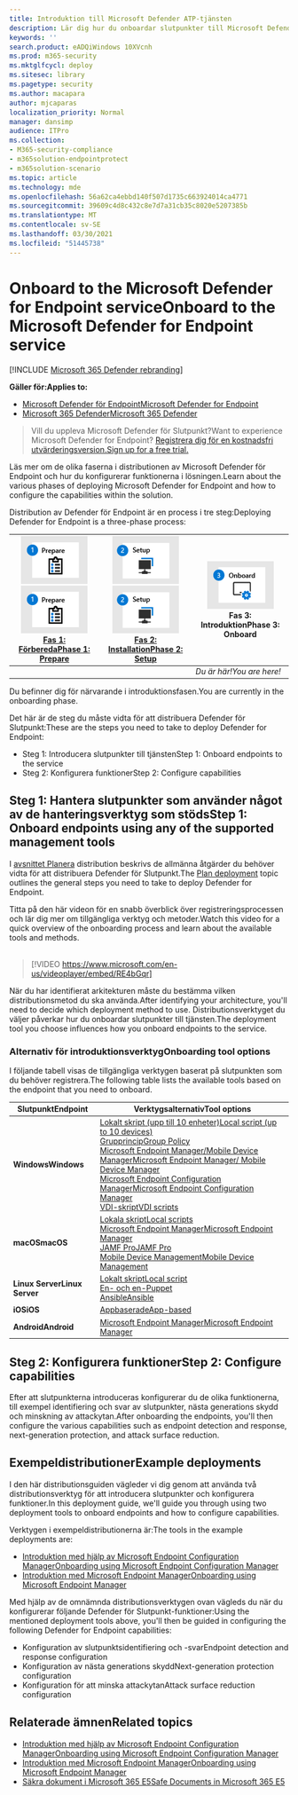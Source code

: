 ```yaml
---
title: Introduktion till Microsoft Defender ATP-tjänsten
description: Lär dig hur du onboardar slutpunkter till Microsoft Defender ATP-tjänsten
keywords: ''
search.product: eADQiWindows 10XVcnh
ms.prod: m365-security
ms.mktglfcycl: deploy
ms.sitesec: library
ms.pagetype: security
ms.author: macapara
author: mjcaparas
localization_priority: Normal
manager: dansimp
audience: ITPro
ms.collection:
- M365-security-compliance
- m365solution-endpointprotect
- m365solution-scenario
ms.topic: article
ms.technology: mde
ms.openlocfilehash: 56a62ca4ebbd140f507d1735c663924014ca4771
ms.sourcegitcommit: 39609c4d8c432c8e7d7a31cb35c8020e5207385b
ms.translationtype: MT
ms.contentlocale: sv-SE
ms.lasthandoff: 03/30/2021
ms.locfileid: "51445738"
---
```

# <a name="onboard-to-the-microsoft-defender-for-endpoint-service"></a><span data-ttu-id="111ea-103">Onboard to the Microsoft Defender for Endpoint service</span><span class="sxs-lookup"><span data-stu-id="111ea-103">Onboard to the Microsoft Defender for Endpoint service</span></span>

[!INCLUDE [Microsoft 365 Defender rebranding](../../includes/microsoft-defender.md)]

<span data-ttu-id="111ea-104">**Gäller för:**</span><span class="sxs-lookup"><span data-stu-id="111ea-104">**Applies to:**</span></span>
- [<span data-ttu-id="111ea-105">Microsoft Defender för Endpoint</span><span class="sxs-lookup"><span data-stu-id="111ea-105">Microsoft Defender for Endpoint</span></span>](https://go.microsoft.com/fwlink/p/?linkid=2154037)
- [<span data-ttu-id="111ea-106">Microsoft 365 Defender</span><span class="sxs-lookup"><span data-stu-id="111ea-106">Microsoft 365 Defender</span></span>](https://go.microsoft.com/fwlink/?linkid=2118804)


> <span data-ttu-id="111ea-107">Vill du uppleva Microsoft Defender för Slutpunkt?</span><span class="sxs-lookup"><span data-stu-id="111ea-107">Want to experience Microsoft Defender for Endpoint?</span></span> [<span data-ttu-id="111ea-108">Registrera dig för en kostnadsfri utvärderingsversion.</span><span class="sxs-lookup"><span data-stu-id="111ea-108">Sign up for a free trial.</span></span>](https://www.microsoft.com/microsoft-365/windows/microsoft-defender-atp?ocid=docs-wdatp-exposedapis-abovefoldlink)

<span data-ttu-id="111ea-109">Läs mer om de olika faserna i distributionen av Microsoft Defender för Endpoint och hur du konfigurerar funktionerna i lösningen.</span><span class="sxs-lookup"><span data-stu-id="111ea-109">Learn about the various phases of deploying Microsoft Defender for Endpoint and how to configure the capabilities within the solution.</span></span> 

<span data-ttu-id="111ea-110">Distribution av Defender för Endpoint är en process i tre steg:</span><span class="sxs-lookup"><span data-stu-id="111ea-110">Deploying Defender for Endpoint is a three-phase process:</span></span>

| <span data-ttu-id="111ea-111">[![distributionsfas – förbereda](images/phase-diagrams/prepare.png)](prepare-deployment.md)</span><span class="sxs-lookup"><span data-stu-id="111ea-111">[![deployment phase - prepare](images/phase-diagrams/prepare.png)](prepare-deployment.md)</span></span><br>[<span data-ttu-id="111ea-112">Fas 1: Förbereda</span><span class="sxs-lookup"><span data-stu-id="111ea-112">Phase 1: Prepare</span></span>](prepare-deployment.md) | <span data-ttu-id="111ea-113">[![distributionsfas – konfiguration](images/phase-diagrams/setup.png)](production-deployment.md)</span><span class="sxs-lookup"><span data-stu-id="111ea-113">[![deployment phase - setup](images/phase-diagrams/setup.png)](production-deployment.md)</span></span><br>[<span data-ttu-id="111ea-114">Fas 2: Installation</span><span class="sxs-lookup"><span data-stu-id="111ea-114">Phase 2: Setup</span></span>](production-deployment.md) | ![distributionsfas – onboard](images/phase-diagrams/onboard.png)<br><span data-ttu-id="111ea-116">Fas 3: Introduktion</span><span class="sxs-lookup"><span data-stu-id="111ea-116">Phase 3: Onboard</span></span> |
| ----- | ----- | ----- |
| | |<span data-ttu-id="111ea-117">*Du är här!*</span><span class="sxs-lookup"><span data-stu-id="111ea-117">*You are here!*</span></span>|

<span data-ttu-id="111ea-118">Du befinner dig för närvarande i introduktionsfasen.</span><span class="sxs-lookup"><span data-stu-id="111ea-118">You are currently in the onboarding phase.</span></span>

<span data-ttu-id="111ea-119">Det här är de steg du måste vidta för att distribuera Defender för Slutpunkt:</span><span class="sxs-lookup"><span data-stu-id="111ea-119">These are the steps you need to take to deploy Defender for Endpoint:</span></span>

- <span data-ttu-id="111ea-120">Steg 1: Introducera slutpunkter till tjänsten</span><span class="sxs-lookup"><span data-stu-id="111ea-120">Step 1: Onboard endpoints to the service</span></span> 
- <span data-ttu-id="111ea-121">Steg 2: Konfigurera funktioner</span><span class="sxs-lookup"><span data-stu-id="111ea-121">Step 2: Configure capabilities</span></span> 

## <a name="step-1-onboard-endpoints-using-any-of-the-supported-management-tools"></a><span data-ttu-id="111ea-122">Steg 1: Hantera slutpunkter som använder något av de hanteringsverktyg som stöds</span><span class="sxs-lookup"><span data-stu-id="111ea-122">Step 1: Onboard endpoints using any of the supported management tools</span></span>
<span data-ttu-id="111ea-123">I [avsnittet Planera](deployment-strategy.md) distribution beskrivs de allmänna åtgärder du behöver vidta för att distribuera Defender för Slutpunkt.</span><span class="sxs-lookup"><span data-stu-id="111ea-123">The [Plan deployment](deployment-strategy.md) topic outlines the general steps you need to take to deploy Defender for Endpoint.</span></span>  


<span data-ttu-id="111ea-124">Titta på den här videon för en snabb överblick över registreringsprocessen och lär dig mer om tillgängliga verktyg och metoder.</span><span class="sxs-lookup"><span data-stu-id="111ea-124">Watch this video for a quick overview of the onboarding process and learn about the available tools and methods.</span></span>
<br />
<br />

> [!VIDEO https://www.microsoft.com/en-us/videoplayer/embed/RE4bGqr]



<span data-ttu-id="111ea-125">När du har identifierat arkitekturen måste du bestämma vilken distributionsmetod du ska använda.</span><span class="sxs-lookup"><span data-stu-id="111ea-125">After identifying your architecture, you'll need to decide which deployment method to use.</span></span> <span data-ttu-id="111ea-126">Distributionsverktyget du väljer påverkar hur du onboardar slutpunkter till tjänsten.</span><span class="sxs-lookup"><span data-stu-id="111ea-126">The deployment tool you choose influences how you onboard endpoints to the service.</span></span> 

### <a name="onboarding-tool-options"></a><span data-ttu-id="111ea-127">Alternativ för introduktionsverktyg</span><span class="sxs-lookup"><span data-stu-id="111ea-127">Onboarding tool options</span></span>

<span data-ttu-id="111ea-128">I följande tabell visas de tillgängliga verktygen baserat på slutpunkten som du behöver registrera.</span><span class="sxs-lookup"><span data-stu-id="111ea-128">The following table lists the available tools based on the endpoint that you need to onboard.</span></span>

| <span data-ttu-id="111ea-129">Slutpunkt</span><span class="sxs-lookup"><span data-stu-id="111ea-129">Endpoint</span></span>     | <span data-ttu-id="111ea-130">Verktygsalternativ</span><span class="sxs-lookup"><span data-stu-id="111ea-130">Tool options</span></span>                       |
|--------------|------------------------------------------|
| <span data-ttu-id="111ea-131">**Windows**</span><span class="sxs-lookup"><span data-stu-id="111ea-131">**Windows**</span></span>  |  [<span data-ttu-id="111ea-132">Lokalt skript (upp till 10 enheter)</span><span class="sxs-lookup"><span data-stu-id="111ea-132">Local script (up to 10 devices)</span></span>](configure-endpoints-script.md) <br>  [<span data-ttu-id="111ea-133">Grupprincip</span><span class="sxs-lookup"><span data-stu-id="111ea-133">Group Policy</span></span>](configure-endpoints-gp.md) <br>  [<span data-ttu-id="111ea-134">Microsoft Endpoint Manager/Mobile Device Manager</span><span class="sxs-lookup"><span data-stu-id="111ea-134">Microsoft Endpoint Manager/ Mobile Device Manager</span></span>](configure-endpoints-mdm.md) <br>   [<span data-ttu-id="111ea-135">Microsoft Endpoint Configuration Manager</span><span class="sxs-lookup"><span data-stu-id="111ea-135">Microsoft Endpoint Configuration Manager</span></span>](configure-endpoints-sccm.md) <br> [<span data-ttu-id="111ea-136">VDI-skript</span><span class="sxs-lookup"><span data-stu-id="111ea-136">VDI scripts</span></span>](configure-endpoints-vdi.md)   |
| <span data-ttu-id="111ea-137">**macOS**</span><span class="sxs-lookup"><span data-stu-id="111ea-137">**macOS**</span></span>    | [<span data-ttu-id="111ea-138">Lokala skript</span><span class="sxs-lookup"><span data-stu-id="111ea-138">Local scripts</span></span>](mac-install-manually.md) <br> [<span data-ttu-id="111ea-139">Microsoft Endpoint Manager</span><span class="sxs-lookup"><span data-stu-id="111ea-139">Microsoft Endpoint Manager</span></span>](mac-install-with-intune.md) <br> [<span data-ttu-id="111ea-140">JAMF Pro</span><span class="sxs-lookup"><span data-stu-id="111ea-140">JAMF Pro</span></span>](mac-install-with-jamf.md) <br> [<span data-ttu-id="111ea-141">Mobile Device Management</span><span class="sxs-lookup"><span data-stu-id="111ea-141">Mobile Device Management</span></span>](mac-install-with-other-mdm.md) |
| <span data-ttu-id="111ea-142">**Linux Server**</span><span class="sxs-lookup"><span data-stu-id="111ea-142">**Linux Server**</span></span> | [<span data-ttu-id="111ea-143">Lokalt skript</span><span class="sxs-lookup"><span data-stu-id="111ea-143">Local script</span></span>](linux-install-manually.md) <br> [<span data-ttu-id="111ea-144">En- och en-</span><span class="sxs-lookup"><span data-stu-id="111ea-144">Puppet</span></span>](linux-install-with-puppet.md) <br> [<span data-ttu-id="111ea-145">Ansible</span><span class="sxs-lookup"><span data-stu-id="111ea-145">Ansible</span></span>](linux-install-with-ansible.md)|
| <span data-ttu-id="111ea-146">**iOS**</span><span class="sxs-lookup"><span data-stu-id="111ea-146">**iOS**</span></span>      | [<span data-ttu-id="111ea-147">Appbaserade</span><span class="sxs-lookup"><span data-stu-id="111ea-147">App-based</span></span>](ios-install.md)                                |
| <span data-ttu-id="111ea-148">**Android**</span><span class="sxs-lookup"><span data-stu-id="111ea-148">**Android**</span></span>  | [<span data-ttu-id="111ea-149">Microsoft Endpoint Manager</span><span class="sxs-lookup"><span data-stu-id="111ea-149">Microsoft Endpoint Manager</span></span>](android-intune.md)               | 


## <a name="step-2-configure-capabilities"></a><span data-ttu-id="111ea-150">Steg 2: Konfigurera funktioner</span><span class="sxs-lookup"><span data-stu-id="111ea-150">Step 2: Configure capabilities</span></span>
<span data-ttu-id="111ea-151">Efter att slutpunkterna introduceras konfigurerar du de olika funktionerna, till exempel identifiering och svar av slutpunkter, nästa generations skydd och minskning av attackytan.</span><span class="sxs-lookup"><span data-stu-id="111ea-151">After onboarding the endpoints, you'll then configure the various capabilities such as endpoint detection and response, next-generation protection, and attack surface reduction.</span></span> 


## <a name="example-deployments"></a><span data-ttu-id="111ea-152">Exempeldistributioner</span><span class="sxs-lookup"><span data-stu-id="111ea-152">Example deployments</span></span>
<span data-ttu-id="111ea-153">I den här distributionsguiden vägleder vi dig genom att använda två distributionsverktyg för att introducera slutpunkter och konfigurera funktioner.</span><span class="sxs-lookup"><span data-stu-id="111ea-153">In this deployment guide, we'll guide you through using two deployment tools to onboard endpoints and how to configure capabilities.</span></span>

<span data-ttu-id="111ea-154">Verktygen i exempeldistributionerna är:</span><span class="sxs-lookup"><span data-stu-id="111ea-154">The tools in the example deployments are:</span></span>
- [<span data-ttu-id="111ea-155">Introduktion med hjälp av Microsoft Endpoint Configuration Manager</span><span class="sxs-lookup"><span data-stu-id="111ea-155">Onboarding using Microsoft Endpoint Configuration Manager</span></span>](onboarding-endpoint-configuration-manager.md)
- [<span data-ttu-id="111ea-156">Introduktion med Microsoft Endpoint Manager</span><span class="sxs-lookup"><span data-stu-id="111ea-156">Onboarding using Microsoft Endpoint Manager</span></span>](onboarding-endpoint-manager.md)

<span data-ttu-id="111ea-157">Med hjälp av de omnämnda distributionsverktygen ovan vägleds du när du konfigurerar följande Defender för Slutpunkt-funktioner:</span><span class="sxs-lookup"><span data-stu-id="111ea-157">Using the mentioned deployment tools above, you'll then be guided in configuring the following Defender for Endpoint capabilities:</span></span>
- <span data-ttu-id="111ea-158">Konfiguration av slutpunktsidentifiering och -svar</span><span class="sxs-lookup"><span data-stu-id="111ea-158">Endpoint detection and response configuration</span></span>
- <span data-ttu-id="111ea-159">Konfiguration av nästa generations skydd</span><span class="sxs-lookup"><span data-stu-id="111ea-159">Next-generation protection configuration</span></span>
- <span data-ttu-id="111ea-160">Konfiguration för att minska attackytan</span><span class="sxs-lookup"><span data-stu-id="111ea-160">Attack surface reduction configuration</span></span>

## <a name="related-topics"></a><span data-ttu-id="111ea-161">Relaterade ämnen</span><span class="sxs-lookup"><span data-stu-id="111ea-161">Related topics</span></span>
- [<span data-ttu-id="111ea-162">Introduktion med hjälp av Microsoft Endpoint Configuration Manager</span><span class="sxs-lookup"><span data-stu-id="111ea-162">Onboarding using Microsoft Endpoint Configuration Manager</span></span>](onboarding-endpoint-configuration-manager.md)
- [<span data-ttu-id="111ea-163">Introduktion med Microsoft Endpoint Manager</span><span class="sxs-lookup"><span data-stu-id="111ea-163">Onboarding using Microsoft Endpoint Manager</span></span>](onboarding-endpoint-manager.md)
- [<span data-ttu-id="111ea-164">Säkra dokument i Microsoft 365 E5</span><span class="sxs-lookup"><span data-stu-id="111ea-164">Safe Documents in Microsoft 365 E5</span></span>](../office-365-security/safe-docs.md)
